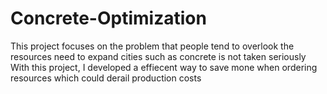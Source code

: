 # Concrete-Optimization
This project focuses on the problem that people tend to overlook
the resources need to expand cities such as concrete is not taken seriously
With this project, I developed a effiecent way to save mone when ordering resources
which could derail production costs
